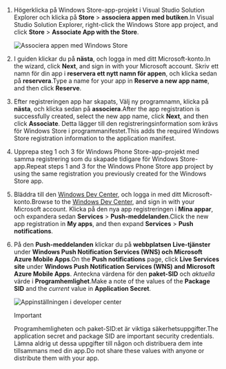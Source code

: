 
1. <span data-ttu-id="9de3b-101">Högerklicka på Windows Store-app-projekt i Visual Studio Solution Explorer och klicka på **Store** > **associera appen med butiken**.</span><span class="sxs-lookup"><span data-stu-id="9de3b-101">In Visual Studio Solution Explorer, right-click the Windows Store app project, and click **Store** > **Associate App with the Store**.</span></span>

    ![Associera appen med Windows Store](./media/app-service-mobile-register-wns/notification-hub-associate-win8-app.png)
2. <span data-ttu-id="9de3b-103">I guiden klickar du på **nästa**, och logga in med ditt Microsoft-konto.</span><span class="sxs-lookup"><span data-stu-id="9de3b-103">In the wizard, click **Next**, and sign in with your Microsoft account.</span></span> <span data-ttu-id="9de3b-104">Skriv ett namn för din app i **reservera ett nytt namn för appen**, och klicka sedan på **reservera**.</span><span class="sxs-lookup"><span data-stu-id="9de3b-104">Type a name for your app in **Reserve a new app name**, and then click **Reserve**.</span></span>
3. <span data-ttu-id="9de3b-105">Efter registreringen app har skapats, Välj ny programnamn, klicka på **nästa**, och klicka sedan på **associera**.</span><span class="sxs-lookup"><span data-stu-id="9de3b-105">After the app registration is successfully created, select the new app name, click **Next**, and then click **Associate**.</span></span> <span data-ttu-id="9de3b-106">Detta lägger till den registreringsinformation som krävs för Windows Store i programmanifestet.</span><span class="sxs-lookup"><span data-stu-id="9de3b-106">This adds the required Windows Store registration information to the application manifest.</span></span>
4. <span data-ttu-id="9de3b-107">Upprepa steg 1 och 3 för Windows Phone Store-app-projekt med samma registrering som du skapade tidigare för Windows Store-app.</span><span class="sxs-lookup"><span data-stu-id="9de3b-107">Repeat steps 1 and 3 for the Windows Phone Store app project by using the same registration you previously created for the Windows Store app.</span></span>  
5. <span data-ttu-id="9de3b-108">Bläddra till den [Windows Dev Center](https://dev.windows.com/en-us/overview), och logga in med ditt Microsoft-konto.</span><span class="sxs-lookup"><span data-stu-id="9de3b-108">Browse to the [Windows Dev Center](https://dev.windows.com/en-us/overview), and sign in with your Microsoft account.</span></span> <span data-ttu-id="9de3b-109">Klicka på den nya app registreringen i **Mina appar**, och expandera sedan **Services** > **Push-meddelanden**.</span><span class="sxs-lookup"><span data-stu-id="9de3b-109">Click the new app registration in **My apps**, and then expand **Services** > **Push notifications**.</span></span>
6. <span data-ttu-id="9de3b-110">På den **Push-meddelanden** klickar du på **webbplatsen Live-tjänster** under **Windows Push Notification Services (WNS) och Microsoft Azure Mobile Apps**.</span><span class="sxs-lookup"><span data-stu-id="9de3b-110">On the **Push notifications** page, click **Live Services site** under **Windows Push Notification Services (WNS) and Microsoft Azure Mobile Apps**.</span></span> <span data-ttu-id="9de3b-111">Anteckna värdena för den **paket-SID** och *aktuella* värde i **Programhemlighet**.</span><span class="sxs-lookup"><span data-stu-id="9de3b-111">Make a note of the values of the **Package SID** and the *current*  value in **Application Secret**.</span></span> 

    ![Appinställningen i developer center](./media/app-service-mobile-register-wns/mobile-services-win8-app-push-auth.png)

   > [!IMPORTANT]
   > <span data-ttu-id="9de3b-113">Programhemligheten och paket-SID:et är viktiga säkerhetsuppgifter.</span><span class="sxs-lookup"><span data-stu-id="9de3b-113">The application secret and package SID are important security credentials.</span></span> <span data-ttu-id="9de3b-114">Lämna aldrig ut dessa uppgifter till någon och distribuera dem inte tillsammans med din app.</span><span class="sxs-lookup"><span data-stu-id="9de3b-114">Do not share these values with anyone or distribute them with your app.</span></span>
   >
   >
